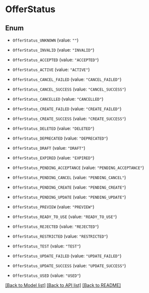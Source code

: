 # OfferStatus

## Enum


* `OfferStatus_UNKNOWN` (value: `""`)

* `OfferStatus_INVALID` (value: `"INVALID"`)

* `OfferStatus_ACCEPTED` (value: `"ACCEPTED"`)

* `OfferStatus_ACTIVE` (value: `"ACTIVE"`)

* `OfferStatus_CANCEL_FAILED` (value: `"CANCEL_FAILED"`)

* `OfferStatus_CANCEL_SUCCESS` (value: `"CANCEL_SUCCESS"`)

* `OfferStatus_CANCELLED` (value: `"CANCELLED"`)

* `OfferStatus_CREATE_FAILED` (value: `"CREATE_FAILED"`)

* `OfferStatus_CREATE_SUCCESS` (value: `"CREATE_SUCCESS"`)

* `OfferStatus_DELETED` (value: `"DELETED"`)

* `OfferStatus_DEPRECATED` (value: `"DEPRECATED"`)

* `OfferStatus_DRAFT` (value: `"DRAFT"`)

* `OfferStatus_EXPIRED` (value: `"EXPIRED"`)

* `OfferStatus_PENDING_ACCEPTANCE` (value: `"PENDING_ACCEPTANCE"`)

* `OfferStatus_PENDING_CANCEL` (value: `"PENDING_CANCEL"`)

* `OfferStatus_PENDING_CREATE` (value: `"PENDING_CREATE"`)

* `OfferStatus_PENDING_UPDATE` (value: `"PENDING_UPDATE"`)

* `OfferStatus_PREVIEW` (value: `"PREVIEW"`)

* `OfferStatus_READY_TO_USE` (value: `"READY_TO_USE"`)

* `OfferStatus_REJECTED` (value: `"REJECTED"`)

* `OfferStatus_RESTRICTED` (value: `"RESTRICTED"`)

* `OfferStatus_TEST` (value: `"TEST"`)

* `OfferStatus_UPDATE_FAILED` (value: `"UPDATE_FAILED"`)

* `OfferStatus_UPDATE_SUCCESS` (value: `"UPDATE_SUCCESS"`)

* `OfferStatus_USED` (value: `"USED"`)


[[Back to Model list]](../README.md#documentation-for-models) [[Back to API list]](../README.md#documentation-for-api-endpoints) [[Back to README]](../README.md)


